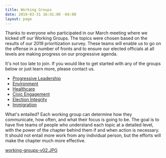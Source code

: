 ```yaml
---
title: Working Groups
date: 2019-03-31 16:41:00 -04:00
layout: page
---
```


Thanks to everyone who participated in our March meeting where we kicked off our Working Groups. The topics were chosen based on the results of our 2019 prioritization survey. These teams will enable us to go on the offense in a number of fronts and to ensure our elected officials at all levels are making progress on our progressive agenda.  

It's not too late to join. If you would like to get started with any of the groups below or just learn more, please contact us.

* [Progressive Leadership ](http://indivisibleandoverma.com/successes/progressive-leadership.html)
* [Environment ](http://indivisibleandoverma.com/successes/environment.html)
* [Healthcare](http://indivisibleandoverma.com/successes/healthcare.html) 
* [Civic Engagement ](http://indivisibleandoverma.com/successes/civic-engagement.html)
* [Election Integrity](http://indivisibleandoverma.com/successes/election-integrity.html) 
* [Immigration](http://indivisibleandoverma.com/successes/immigration.html)

What's entailed? Each working group can determine how they communicate, how often, and what their focus is going to be. The goal is to have five teams of people who understand each topic at a detailed level, with the power of the chapter behind them if and when action is necessary. It should not entail more work from any individual person, but the efforts will make the chapter much more effective. 

[working-groups-v02.JPG](/uploads/working-groups-v02.JPG)
